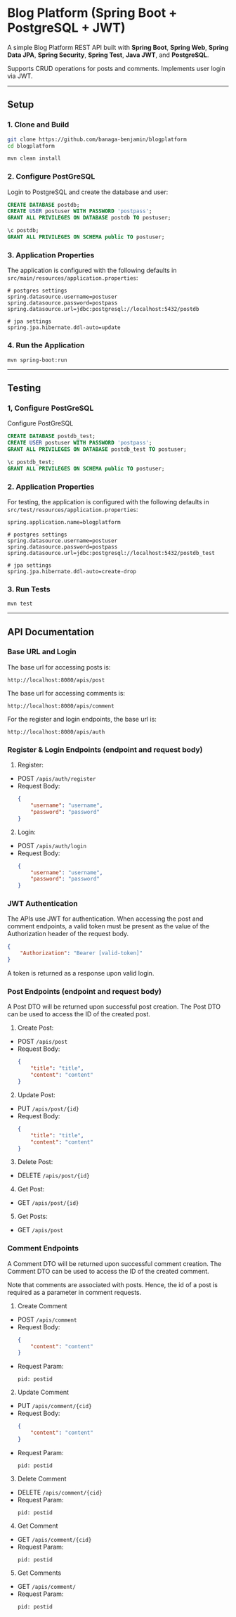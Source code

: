 # Blog Platform (Spring Boot + PostgreSQL + JWT)

A simple Blog Platform REST API built with **Spring Boot**, **Spring Web**, **Spring Data JPA**, **Spring Security**, **Spring Test**, **Java JWT**, and **PostgreSQL**.

Supports CRUD operations for posts and comments. Implements user login via JWT.

---

## Setup

### 1. Clone and Build

```bash
git clone https://github.com/banaga-benjamin/blogplatform
cd blogplatform

mvn clean install
```

### 2. Configure PostGreSQL

Login to PostgreSQL and create the database and user:
```sql
CREATE DATABASE postdb;
CREATE USER postuser WITH PASSWORD 'postpass';
GRANT ALL PRIVILEGES ON DATABASE postdb TO postuser;

\c postdb;
GRANT ALL PRIVILEGES ON SCHEMA public TO postuser;
```

### 3. Application Properties

The application is configured with the following defaults in
`src/main/resources/application.properties`:
```
# postgres settings
spring.datasource.username=postuser
spring.datasource.password=postpass
spring.datasource.url=jdbc:postgresql://localhost:5432/postdb

# jpa settings
spring.jpa.hibernate.ddl-auto=update
```

### 4. Run the Application
```
mvn spring-boot:run
```
---

## Testing

### 1, Configure PostGreSQL

Configure PostGreSQL
```sql
CREATE DATABASE postdb_test;
CREATE USER postuser WITH PASSWORD 'postpass';
GRANT ALL PRIVILEGES ON DATABASE postdb_test TO postuser;

\c postdb_test;
GRANT ALL PRIVILEGES ON SCHEMA public TO postuser;
```

### 2. Application Properties

For testing, the application is configured with the following defaults in
`src/test/resources/application.properties`:
```
spring.application.name=blogplatform

# postgres settings
spring.datasource.username=postuser
spring.datasource.password=postpass
spring.datasource.url=jdbc:postgresql://localhost:5432/postdb_test

# jpa settings
spring.jpa.hibernate.ddl-auto=create-drop

```

### 3. Run Tests


```
mvn test
```

---

## API Documentation

### Base URL and Login

The base url for accessing posts is:
```
http://localhost:8080/apis/post
```

The base url for accessing comments is:
```
http://localhost:8080/apis/comment
```


For the register and login endpoints, the base url is:
```
http://localhost:8080/apis/auth
```

### Register & Login Endpoints (endpoint and request body)

1. Register:
- POST `/apis/auth/register`
- Request Body:
    ```json
    {
        "username": "username",
        "password": "password"
    }
    ```

2. Login:
- POST `/apis/auth/login`
- Request Body:
    ```json
    {
        "username": "username",
        "password": "password"
    }
    ```

### JWT Authentication

The APIs use JWT for authentication. When accessing the post and comment endpoints, a valid token must be present as the value of the Authorization header of the request body. 

```json
{
    "Authorization": "Bearer [valid-token]"
}
```

A token is returned as a response upon valid login.

### Post Endpoints (endpoint and request body)

A Post DTO will be returned upon successful post creation. The Post DTO can be used to access the ID of the created post.

1. Create Post:
- POST `/apis/post`
- Request Body:
    ```json
    {
        "title": "title",
        "content": "content"   
    }
    ```


2. Update Post:
- PUT `/apis/post/{id}`
- Request Body:
    ```json
    {
        "title": "title",
        "content": "content"   
    }
    ```

3. Delete Post:
- DELETE `/apis/post/{id}`

4. Get Post:
- GET `/apis/post/{id}`

5. Get Posts:
- GET `/apis/post`

### Comment Endpoints

A Comment DTO will be returned upon successful comment creation. The Comment DTO can be used to access the ID of the created comment.

Note that comments are associated with posts. Hence, the id of a post is required as a parameter in comment requests.

1. Create Comment
- POST `/apis/comment`
- Request Body:
    ```json
    {
        "content": "content"
    }
    ```
- Request Param:
    ```
    pid: postid
    ```

2. Update Comment
- PUT `/apis/comment/{cid}`
- Request Body:
    ```json
    {
        "content": "content"
    }
    ```
- Request Param:
    ```
    pid: postid
    ```

3. Delete Comment
- DELETE `/apis/comment/{cid}`
- Request Param:
    ```
    pid: postid
    ```

4. Get Comment
- GET `/apis/comment/{cid}`
- Request Param:
    ```
    pid: postid
    ```

5. Get Comments
- GET `/apis/comment/`
- Request Param:
    ```
    pid: postid
    ```